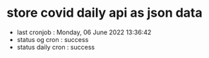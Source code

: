 # store covid daily api as json data

- last cronjob : Monday, 06 June 2022 13:36:42
- status og cron : success
- status daily cron : success
      
      